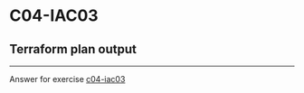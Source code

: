 # C04-IAC03

## Terraform plan output


<!-- Don't change anything below this point-->
<!-- Before commiting, remove both commented lines--> 
***
Answer for exercise [c04-iac03](https://github.com/devopsacademyau/academy/blob/205c822cbdcd0fd791608eed129941bbee16ce5f/classes/04class/exercises/c04-iac03/README.md)